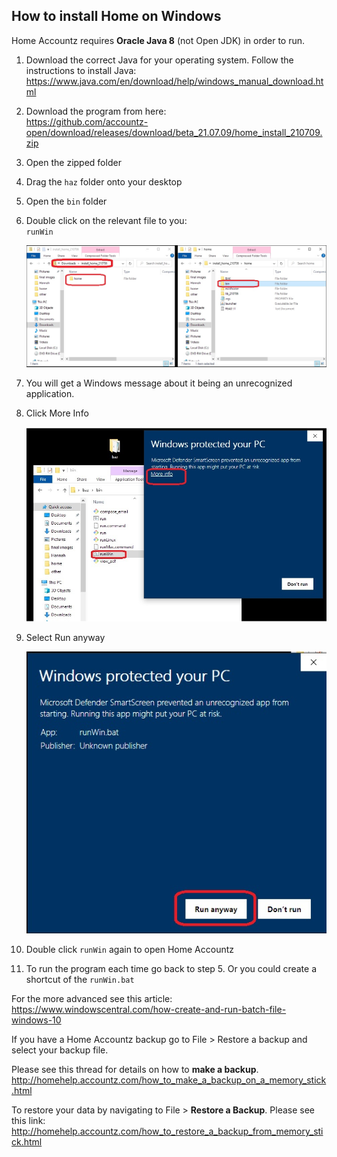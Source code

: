 ## How to install Home on Windows

Home Accountz requires **Oracle Java 8** (not Open JDK) in order to run. 

1. Download the correct Java for your operating system. Follow the instructions to install Java: <https://www.java.com/en/download/help/windows_manual_download.html>
4. Download the program from here:   
   <https://github.com/accountz-open/download/releases/download/beta_21.07.09/home_install_210709.zip>
5. Open the zipped folder 
6. Drag the `haz` folder onto your desktop
7. Open the `bin` folder
8. Double click on the relevant file to you:  
   `runWin` 

   ![haz install windows](haz-install-win.jpg)
   
9. You will get a Windows message about it being an unrecognized application. 
9. Click More Info  

   ![baz unidentified -windows](baz-unidentified-win.jpg)

9. Select Run anyway

   ![confirm security windows](confirm-security-win.jpg)
   
9. Double click `runWin` again to open Home Accountz
9. To run the program each time go back to step 5. Or you could create a shortcut of the `runWin.bat`

For the more advanced see this article: <https://www.windowscentral.com/how-create-and-run-batch-file-windows-10>

If you have a Home Accountz backup go to File > Restore a backup and select your backup file.

Please see this thread for details on how to **make a backup**.
<http://homehelp.accountz.com/how_to_make_a_backup_on_a_memory_stick.html>

To restore your data by navigating to File > **Restore a Backup**. Please see this link:
<http://homehelp.accountz.com/how_to_restore_a_backup_from_memory_stick.html>
